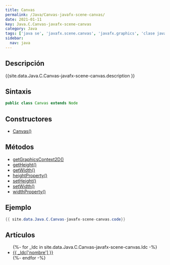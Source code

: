 ```yaml
---
title: Canvas
permalink: /Java/Canvas-javafx-scene-canvas/
date: 2021-01-11
key: Java.C.Canvas-javafx-scene-canvas
category: Java
tags: ['java se', 'javafx.scene.canvas', 'javafx.graphics', 'clase java', 'JavaFX 2.2']
sidebar: 
  nav: java
---
```


## Descripción
{{site.data.Java.C.Canvas-javafx-scene-canvas.description }}

## Sintaxis
~~~java
public class Canvas extends Node
~~~

## Constructores
* [Canvas()](/Java/Canvas-javafx-scene-canvas/Canvas/)

## Métodos
* [getGraphicsContext2D()](/Java/Canvas-javafx-scene-canvas/getGraphicsContext2D)
* [getHeight()](/Java/Canvas-javafx-scene-canvas/getHeight)
* [getWidth()](/Java/Canvas-javafx-scene-canvas/getWidth)
* [heightProperty()](/Java/Canvas-javafx-scene-canvas/heightProperty)
* [setHeight()](/Java/Canvas-javafx-scene-canvas/setHeight)
* [setWidth()](/Java/Canvas-javafx-scene-canvas/setWidth)
* [widthProperty()](/Java/Canvas-javafx-scene-canvas/widthProperty)

## Ejemplo
~~~java
{{ site.data.Java.C.Canvas-javafx-scene-canvas.code}}
~~~

## Artículos
<ul>
{%- for _ldc in site.data.Java.C.Canvas-javafx-scene-canvas.ldc -%}
   <li>
       <a href="{{_ldc['url'] }}">{{ _ldc['nombre'] }}</a>
   </li>
{%- endfor -%}
</ul>
